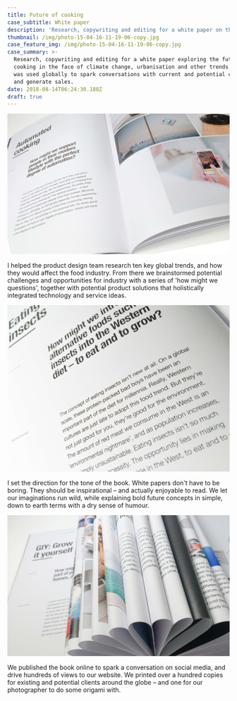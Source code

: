 ```yaml
---
title: Future of cooking
case_subtitle: White paper
description: 'Research, copywriting and editing for a white paper on the future of cooking '
thumbnail: /img/photo-15-04-16-11-19-06-copy.jpg
case_feature_img: /img/photo-15-04-16-11-19-06-copy.jpg
case_summary: >-
  Research, copywriting and editing for a white paper exploring the future of
  cooking in the face of climate change, urbanisation and other trends. The book
  was used globally to spark conversations with current and potential clients,
  and generate sales.
date: 2018-08-14T06:24:30.188Z
draft: true
---
```

![Automated cooking: How might we support people in their modern lifestyle with the perfect degree of automation? ](/img/photo-15-04-16-11-30-56.jpg)

I helped the product design team research ten key global trends, and how they would affect the food industry. From there we brainstormed potential challenges and opportunities for industry with a series of 'how might we questions', together with potential product solutions that holistically integrated technology and service ideas.

![Eating insects: How might we introduce alternative foods such as insects into the Western diet – to eat and to grow? ](/img/photo-15-04-16-11-29-32-copy.jpg)

I set the direction for the tone of the book. White papers don't have to be boring. They should be inspirational – and actually enjoyable to read. We let our imaginations run wild, while explaining bold future concepts in simple, down to earth terms with a dry sense of humour.

![](/img/photo-15-04-16-11-33-45.jpg)

We published the book online to spark a conversation on social media, and drive hundreds of views to our website. We printed over a hundred copies for existing and potential clients around the globe – and one for our photographer to do some origami with.
